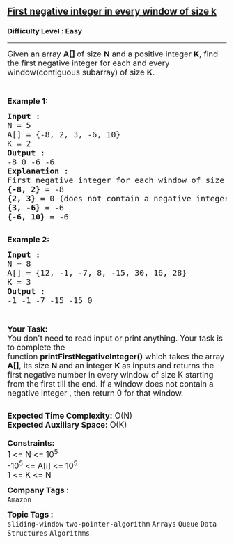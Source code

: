 <h2><a href="https://practice.geeksforgeeks.org/problems/first-negative-integer-in-every-window-of-size-k3345/1?page=1&status[]=unsolved&sprint=94ade6723438d94ecf0c00c3937dad55&sortBy=submissions">First negative integer in every window of size k</a></h2><h3>Difficulty Level : Easy</h3><hr><div class="problems_problem_content__Xm_eO"><p><span style="font-size:18px">Given an array <strong>A[] </strong>of size <strong>N</strong> and a positive integer <strong>K</strong>, find the first negative integer for each and every window(contiguous subarray) of size <strong>K</strong>.</span></p>

<p>&nbsp;</p>

<p><span style="font-size:18px"><strong>Example 1:</strong></span></p>

<pre><span style="font-size:18px"><strong>Input : 
</strong>N = 5
A[] = {-8, 2, 3, -6, 10}
K = 2
<strong>Output : </strong>
-8 0 -6 -6
<strong>Explanation :</strong>
First negative integer for each window of size k
<strong>{-8, 2}</strong> = -8
<strong>{2, 3}</strong> = 0 (does not contain a negative integer)
<strong>{3, -6}</strong> = -6
<strong>{-6, 10}</strong> = -6</span></pre>

<div>&nbsp;</div>

<div><span style="font-size:18px"><strong>Example 2:</strong></span></div>

<pre><span style="font-size:18px"><strong>Input : </strong>
N = 8
A[] = {12, -1, -7, 8, -15, 30, 16, 28}
K = 3
<strong>Output :</strong>
-1 -1 -7 -15 -15 0 </span></pre>

<p>&nbsp;</p>

<p><span style="font-size:18px"><strong>Your Task:&nbsp;&nbsp;</strong><br>
You don't need to read input or print anything. Your task is to complete the function&nbsp;<strong>printFirstNegativeInteger()</strong>&nbsp;which takes the array <strong>A[]</strong>, its size <strong>N </strong>and an integer <strong>K </strong>as inputs and returns the first negative number in every window of size K&nbsp;starting from the first till the end. If a window does not contain a negative integer , then return 0 for that window.</span></p>

<p><br>
<span style="font-size:18px"><strong>Expected Time Complexity:</strong> O(N)<br>
<strong>Expected Auxiliary Space:</strong> O(K)<br>
<br>
<strong>Constraints:</strong><br>
1 &lt;= N &lt;= 10<sup>5</sup><br>
-10<sup>5</sup> &lt;= A[i] &lt;= 10<sup>5</sup><br>
1 &lt;= K &lt;= N</span></p>
</div><p><span style=font-size:18px><strong>Company Tags : </strong><br><code>Amazon</code>&nbsp;<br><p><span style=font-size:18px><strong>Topic Tags : </strong><br><code>sliding-window</code>&nbsp;<code>two-pointer-algorithm</code>&nbsp;<code>Arrays</code>&nbsp;<code>Queue</code>&nbsp;<code>Data Structures</code>&nbsp;<code>Algorithms</code>&nbsp;